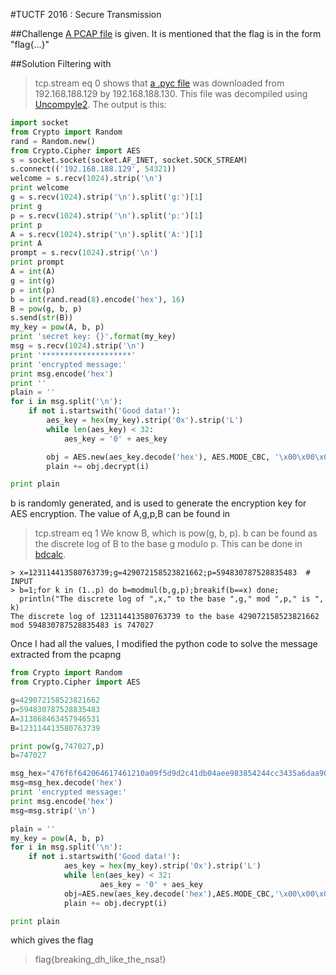 #TUCTF 2016 : Secure Transmission

##Challenge
[A PCAP file](files/40bec2fdb682af3046465a54f7776c8adb26ea4d.pcapng) is given. It is mentioned that the flag is in the form "flag{...}"

##Solution
Filtering with 
>tcp.stream eq 0
shows that [a .pyc file](files/client.pyc) was downloaded from 192.168.188.129 by 192.168.188.130. This file was decompiled using [Uncompyle2](https://github.com/wibiti/uncompyle2). The output is this:


```python
import socket
from Crypto import Random
rand = Random.new()
from Crypto.Cipher import AES
s = socket.socket(socket.AF_INET, socket.SOCK_STREAM)
s.connect(('192.168.188.129', 54321))
welcome = s.recv(1024).strip('\n')
print welcome
g = s.recv(1024).strip('\n').split('g:')[1]
print g
p = s.recv(1024).strip('\n').split('p:')[1]
print p
A = s.recv(1024).strip('\n').split('A:')[1]
print A
prompt = s.recv(1024).strip('\n')
print prompt
A = int(A)
g = int(g)
p = int(p)
b = int(rand.read(8).encode('hex'), 16)
B = pow(g, b, p)
s.send(str(B))
my_key = pow(A, b, p)
print 'secret key: {}'.format(my_key)
msg = s.recv(1024).strip('\n')
print '********************'
print 'encrypted message:'
print msg.encode('hex')
print ''
plain = ''
for i in msg.split('\n'):
    if not i.startswith('Good data!'):
        aes_key = hex(my_key).strip('0x').strip('L')
        while len(aes_key) < 32:
            aes_key = '0' + aes_key

        obj = AES.new(aes_key.decode('hex'), AES.MODE_CBC, '\x00\x00\x00\x00\x00\x00\x00\x00\x00\x00\x00\x00\x00\x00\x00\x00')
        plain += obj.decrypt(i)

print plain
```

b is randomly generated, and is used to generate the encryption key for AES encryption. The value of A,g,p,B can be found in 
>tcp.stream eq 1
We know B, which is pow(g, b, p). b can be found as the discrete log of B to the base g modulo p. This can be done in [bdcalc](http://www.di-mgt.com.au/bdcalc.html). 

```
> x=123114413580763739;g=429072158523821662;p=594830787528835483  # INPUT
> b=1;for k in (1..p) do b=modmul(b,g,p);breakif(b==x) done;
  println("The discrete log of ",x," to the base ",g," mod ",p," is ", k)
The discrete log of 123114413580763739 to the base 429072158523821662 mod 594830787528835483 is 747027
```

Once I had all the values, I modified the python code to solve the message extracted from the pcapng

```python
from Crypto import Random
from Crypto.Cipher import AES

g=429072158523821662
p=594830787528835483
A=313868463457946531
B=123114413580763739

print pow(g,747027,p)
b=747027

msg_hex="476f6f642064617461210a09f5d9d2c41db04aee983854244cc3435a6daa90d3e186b509c3ac9d4a94dc440a"
msg=msg_hex.decode('hex')
print 'encrypted message:'
print msg.encode('hex')
msg=msg.strip('\n')

plain = ''
my_key = pow(A, b, p)
for i in msg.split('\n'):
    if not i.startswith('Good data!'):
            aes_key = hex(my_key).strip('0x').strip('L')
            while len(aes_key) < 32:
                    aes_key = '0' + aes_key
            obj=AES.new(aes_key.decode('hex'),AES.MODE_CBC,'\x00\x00\x00\x00\x00\x00\x00\x00\x00\x00\x00\x00\x00\x00\x00\x00')
            plain += obj.decrypt(i)

print plain
```

which gives the flag
>flag{breaking_dh_like_the_nsa!} 